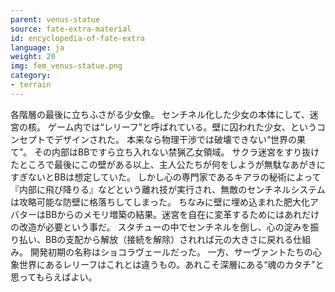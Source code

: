 ```yaml
---
parent: venus-statue
source: fate-extra-material
id: encyclopedia-of-fate-extra
language: ja
weight: 20
img: fem_venus-statue.png
category:
- terrain
---
```


各階層の最後に立ちふさがる少女像。
センチネル化した少女の本体にして、迷宮の核。
ゲーム内では“レリーフ”と呼ばれている。壁に囚われた少女、というコンセプトでデザインされた。
本来なら物理干渉では破壊できない“世界の果て”。
その内部はBBですら立ち入れない禁猟乙女領域。
サクラ迷宮をすり抜けたところで最後にこの壁がある以上、主人公たちが何をしようが無駄なあがきにすぎないとBBは想定していた。
しかし心の専門家であるキアラの秘術によって『内部に飛び降りる』などという離れ技が実行され、無敵のセンチネルシステムは攻略可能な防壁に格落ちしてしまった。
ちなみに壁に埋め込まれた肥大化アバターはBBからのメモリ増築の結果。迷宮を自在に変革するためにはあれだけの改造が必要という事だ。
スタチューの中でセンチネルを倒し、心の淀みを振り払い、BBの支配から解放（接続を解除）されれば元の大きさに戻れる仕組み。
開発初期の名称はショコラヴェールだった。
一方、サーヴァントたちの心象世界にあるレリーフはこれとは違うもの。あれこそ深層にある“魂のカタチ”と思ってもらえばよい。
